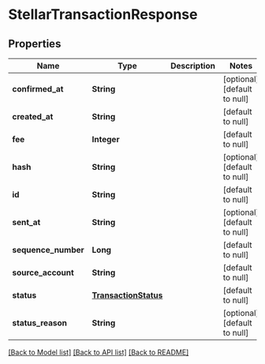 # StellarTransactionResponse

## Properties

| Name                | Type                                          | Description | Notes                        |
| ------------------- | --------------------------------------------- | ----------- | ---------------------------- |
| **confirmed_at**    | **String**                                    |             | [optional] [default to null] |
| **created_at**      | **String**                                    |             | [default to null]            |
| **fee**             | **Integer**                                   |             | [default to null]            |
| **hash**            | **String**                                    |             | [optional] [default to null] |
| **id**              | **String**                                    |             | [default to null]            |
| **sent_at**         | **String**                                    |             | [optional] [default to null] |
| **sequence_number** | **Long**                                      |             | [default to null]            |
| **source_account**  | **String**                                    |             | [default to null]            |
| **status**          | [**TransactionStatus**](TransactionStatus.md) |             | [default to null]            |
| **status_reason**   | **String**                                    |             | [optional] [default to null] |

[[Back to Model list]](../README.md#documentation-for-models) [[Back to API list]](../README.md#documentation-for-api-endpoints) [[Back to README]](../README.md)
